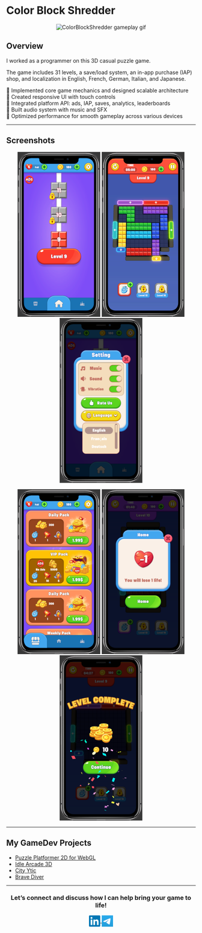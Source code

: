 # Color Block Shredder

<p align="center">
  <img width="330" src="/images/color-block-shredder/ColorBlockShredder.gif" alt="ColorBlockShredder gameplay gif" />
</p>

## Overview

I worked as a programmer on this 3D casual puzzle game.  

The game includes 31 levels, a save/load system, an in-app purchase (IAP) shop, and localization in English, French, German, Italian, and Japanese.  

🔹 Implemented core game mechanics and designed scalable architecture  
🔹 Created responsive UI with touch controls  
🔹 Integrated platform API: ads, IAP, saves, analytics, leaderboards  
🔹 Built audio system with music and SFX  
🔹 Optimized performance for smooth gameplay across various devices  

---

## Screenshots

<p align="center">
  <img src="/images/color-block-shredder/iphone01.png" width="220" alt="Level screen" />
  <img src="/images/color-block-shredder/iphone02.png" width="220" alt="Gameplay screen" />
  <img src="/images/color-block-shredder/iphone03.png" width="220" alt="Settings screen" />
</p>
<p align="center">
  <img src="/images/color-block-shredder/iphone04.png" width="220" alt="IAP shop screen" />
  <img src="/images/color-block-shredder/iphone05.png" width="220" alt="Lose screen" />
  <img src="/images/color-block-shredder/iphone06.png" width="220" alt="Win screen" />
</p>

---

## My GameDev Projects

- [Puzzle Platformer 2D for WebGL](https://github.com/AlesandroDenisov/AlesandroDenisov/blob/master/2d-puzzle-platformer.md)  
- [Idle Arcade 3D](https://github.com/AlesandroDenisov/IdlePrototype)  
- [City Ytic](https://)  
- [Brave Diver](https://)  

---

<div align="center">
<h3>Let’s connect and discuss how I can help bring your game to life!</h3>
</div>

<p align="center">
  <a href="https://linkedin.com/in/alexander-denisov-gamedev" target="blank">
    <img align="center" width="30px" alt="Alex's LinkedIn" src="/images/linkedin-icon.svg?raw=true"/>
  </a>
  <a href="https://t.me/alesandro_d" target="blank">
    <img align="center" width="30px" alt="Alex's Telegram" src="/images/telegram-icon.png"/>
  </a>
</p>
